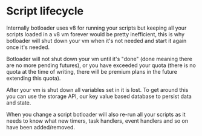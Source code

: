 # Script lifecycle

Internally botloader uses v8 for running your scripts but keeping all your scripts loaded in a v8 vm forever would be pretty inefficient, this is why botloader will shut down your vm when it's not needed and start it again once it's needed.

Botloader will not shut down your vm until it's "done" (done meaning there are no more pending futures), or you have exceeded your quota (there is no quota at the time of writing, there will be premium plans in the future extending this quota).

After your vm is shut down all variables set in it is lost. To get around this you can use the storage API, our key value based database to persist data and state.

When you change a script botloader will also re-run all your scripts as it needs to know what new timers, task handlers, event handlers and so on have been added/removed.
